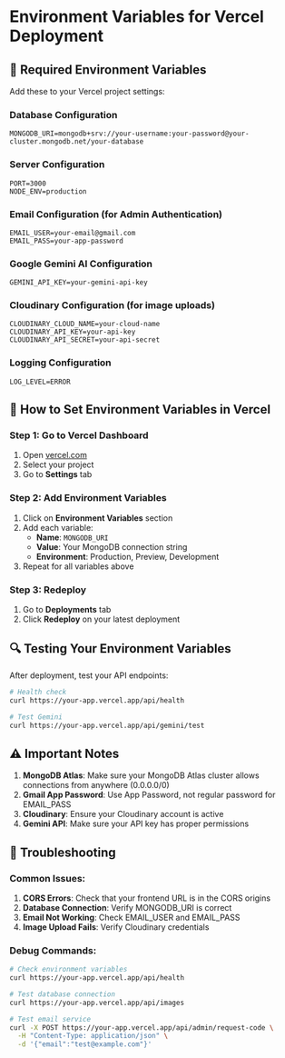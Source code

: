 # Environment Variables for Vercel Deployment

## 🔧 **Required Environment Variables**

Add these to your Vercel project settings:

### **Database Configuration**
```
MONGODB_URI=mongodb+srv://your-username:your-password@your-cluster.mongodb.net/your-database
```

### **Server Configuration**
```
PORT=3000
NODE_ENV=production
```

### **Email Configuration (for Admin Authentication)**
```
EMAIL_USER=your-email@gmail.com
EMAIL_PASS=your-app-password
```

### **Google Gemini AI Configuration**
```
GEMINI_API_KEY=your-gemini-api-key
```

### **Cloudinary Configuration (for image uploads)**
```
CLOUDINARY_CLOUD_NAME=your-cloud-name
CLOUDINARY_API_KEY=your-api-key
CLOUDINARY_API_SECRET=your-api-secret
```

### **Logging Configuration**
```
LOG_LEVEL=ERROR
```

## 🚀 **How to Set Environment Variables in Vercel**

### **Step 1: Go to Vercel Dashboard**
1. Open [vercel.com](https://vercel.com)
2. Select your project
3. Go to **Settings** tab

### **Step 2: Add Environment Variables**
1. Click on **Environment Variables** section
2. Add each variable:
   - **Name**: `MONGODB_URI`
   - **Value**: Your MongoDB connection string
   - **Environment**: Production, Preview, Development
3. Repeat for all variables above

### **Step 3: Redeploy**
1. Go to **Deployments** tab
2. Click **Redeploy** on your latest deployment

## 🔍 **Testing Your Environment Variables**

After deployment, test your API endpoints:

```bash
# Health check
curl https://your-app.vercel.app/api/health

# Test Gemini
curl https://your-app.vercel.app/api/gemini/test
```

## ⚠️ **Important Notes**

1. **MongoDB Atlas**: Make sure your MongoDB Atlas cluster allows connections from anywhere (0.0.0.0/0)
2. **Gmail App Password**: Use App Password, not regular password for EMAIL_PASS
3. **Cloudinary**: Ensure your Cloudinary account is active
4. **Gemini API**: Make sure your API key has proper permissions

## 🔧 **Troubleshooting**

### **Common Issues:**

1. **CORS Errors**: Check that your frontend URL is in the CORS origins
2. **Database Connection**: Verify MONGODB_URI is correct
3. **Email Not Working**: Check EMAIL_USER and EMAIL_PASS
4. **Image Upload Fails**: Verify Cloudinary credentials

### **Debug Commands:**
```bash
# Check environment variables
curl https://your-app.vercel.app/api/health

# Test database connection
curl https://your-app.vercel.app/api/images

# Test email service
curl -X POST https://your-app.vercel.app/api/admin/request-code \
  -H "Content-Type: application/json" \
  -d '{"email":"test@example.com"}'
```
